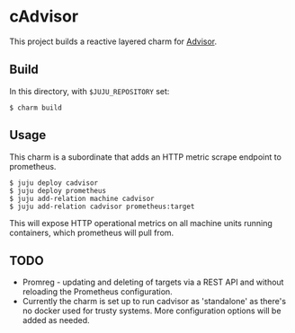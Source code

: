 # cAdvisor

This project builds a reactive layered charm for [Advisor](https://github.com/google/cadvisor).

## Build

In this directory, with `$JUJU_REPOSITORY` set:

    $ charm build

## Usage

This charm is a subordinate that adds an HTTP metric scrape endpoint to prometheus.

    $ juju deploy cadvisor
    $ juju deploy prometheus
    $ juju add-relation machine cadvisor
    $ juju add-relation cadvisor prometheus:target

This will expose HTTP operational metrics on all machine units running containers, which
prometheus will pull from.

## TODO

* Promreg - updating and deleting of targets via a REST API and without reloading the Prometheus configuration.
* Currently the charm is set up to run cadvisor as 'standalone' as there's no docker used for trusty systems.
More configuration options will be added as needed.
